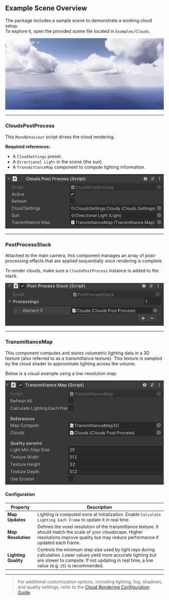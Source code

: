## Example Scene Overview

The package includes a sample scene to demonstrate a working cloud setup.  
To explore it, open the provided scene file located in `Examples/Clouds`.

![Clouds Render](Images/Wallpaper%202.png)

---
### CloudsPostProcess

This `MonoBehaviour` script drives the cloud rendering.  

**Required references:**
- A `CloudSettings` preset.
- A `Directional Light` in the scene (the sun).
- A `TransmittanceMap` component to compute lighting information.

![Inspector](Images/Inspector%20Post%20Process.png)

---
### PostProcessStack

Attached to the main camera, this component manages an array of post-processing effects that are applied sequentially once rendering is complete.

To render clouds, make sure a `CloudsPostProcess` instance is added to the stack.

![Inspector](Images/Inspector%20Post%20Process%20Stack.png)

---

### TransmittanceMap

This component computes and stores volumetric lighting data in a 3D texture (also referred to as a transmittance texture).  This texture is sampled by the cloud shader to approximate lighting across the volume.

Below is a visual example using a low-resolution map:

![Inspector](Images/Inspector%20-%20TransmittanceMap.png)

#### Configuration

| Property             | Description                                                                                                                                                                                                      |
| -------------------- | ---------------------------------------------------------------------------------------------------------------------------------------------------------------------------------------------------------------- |
| **Map Updates**      | Lighting is computed once at initialization. Enable `Calculate Lighting Each Frame` to update it in real time.                                                                                                   |
| **Map Resolution**   | Defines the voxel resolution of the transmittance texture. It should match the scale of your cloudscape. Higher resolutions improve quality but may reduce performance if updated each frame.                    |
| **Lighting Quality** | Controls the minimum step size used by light rays during calculation. Lower values yield more accurate lighting but are slower to compute. If not updating in real time, a low value (e.g. `25`) is recommended. |

---

>For additional customization options, including lighting, fog, shadows, and quality settings, refer to the [Cloud Rendering Configuration Guide](./Cloud%20Rendering%20Configuration%20Guide.md).
